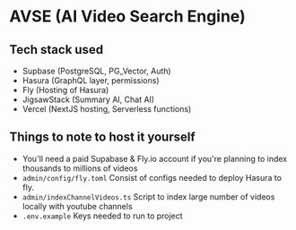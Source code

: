 
# AVSE (AI Video Search Engine)

## Tech stack used

- Supbase (PostgreSQL, PG_Vector, Auth)
- Hasura (GraphQL layer, permissions)
- Fly (Hosting of Hasura)
- JigsawStack (Summary AI, Chat AI)
- Vercel (NextJS hosting, Serverless functions)

## Things to note to host it yourself
- You'll need a paid Supabase & Fly.io account if you're planning to index thousands to millions of videos
- `admin/config/fly.toml` Consist of configs needed to deploy Hasura to fly.
- `admin/indexChannelVideos.ts` Script to index large number of videos locally with youtube channels
- `.env.example` Keys needed to run to project



